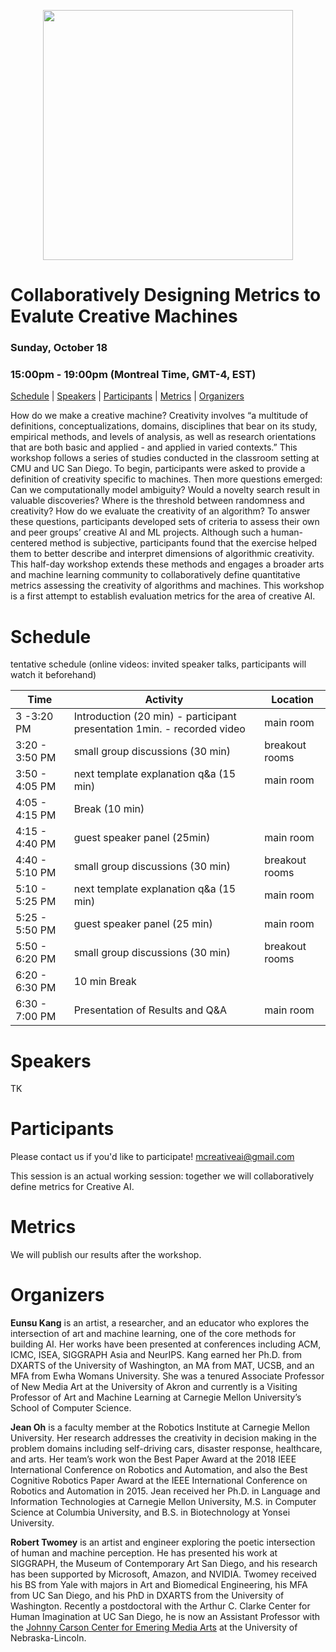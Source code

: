 <p align="center">
<img width="400" height="400" src="https://mcreativeai.github.io/kyungja_400.jpg">
</p>

# Collaboratively Designing Metrics to Evalute Creative Machines

### Sunday, October 18

### 15:00pm - 19:00pm (Montreal Time, GMT-4, EST)

[Schedule](#schedule) | [Speakers](#speakers) | [Participants](#participants) | [Metrics](#metrics) | [Organizers](#organizers)

How do we make a creative machine? Creativity involves “a multitude of definitions, conceptualizations, domains, disciplines that bear on its study, empirical methods, and levels of analysis, as well as research orientations that are both basic and applied - and applied in varied contexts.” This workshop follows a series of studies conducted in the classroom setting at CMU and UC San Diego. To begin, participants were asked to provide a definition of creativity specific to machines. Then more questions emerged: Can we computationally model ambiguity? Would a novelty search result in valuable discoveries? Where is the threshold between randomness and creativity? How do we evaluate the creativity of an algorithm? To answer these questions, participants developed sets of criteria to assess their own and peer groups’ creative AI and ML projects. Although such a human-centered method is subjective, participants found that the exercise helped them to better describe and interpret dimensions of algorithmic creativity. This half-day workshop extends these methods and engages a broader arts and machine learning community to collaboratively define quantitative metrics assessing the creativity of algorithms and machines. This workshop is a first attempt to establish evaluation metrics for the area of creative AI.

# Schedule

tentative schedule 
(online videos: invited speaker talks, participants will watch it beforehand)

| Time | Activity | Location | 
| ---- | ---- | ---- |
| 3 -3:20 PM | Introduction (20 min) - participant presentation 1min. - recorded video | main room | 
| 3:20 - 3:50 PM | small group discussions (30 min) | breakout rooms |
| 3:50 - 4:05 PM | next template explanation q&a (15 min) | main room |
| 4:05 - 4:15 PM | Break (10 min) | |
| 4:15 - 4:40 PM | guest speaker panel (25min) | main room |
| 4:40 - 5:10 PM | small group discussions (30 min) | breakout rooms |
| 5:10 - 5:25 PM | next template explanation q&a (15 min) | main room |
| 5:25 - 5:50 PM | guest speaker panel (25 min) | main room |
| 5:50 - 6:20 PM | small group discussions (30 min) | breakout rooms |
| 6:20 - 6:30 PM | 10 min Break | ||
| 6:30 - 7:00 PM | Presentation of Results and Q&A | main room |


# Speakers

TK

# Participants

Please contact us if you'd like to participate! [mcreativeai@gmail.com](mcreativeai@gmail.com)

This session is an actual working session: together we will collaboratively define metrics for Creative AI. 

# Metrics

We will publish our results after the workshop.

# Organizers

__Eunsu Kang__ is an artist, a researcher, and an educator who explores the intersection of art and machine learning, one of the core methods for building AI. Her works have been presented at conferences including ACM, ICMC, ISEA, SIGGRAPH Asia and NeurIPS. Kang earned her Ph.D. from DXARTS of the University of Washington, an MA from MAT, UCSB, and an MFA from Ewha Womans University. She was a tenured Associate Professor of New Media Art at the University of Akron and currently is a Visiting Professor of Art and Machine Learning at Carnegie Mellon University’s School of Computer Science. 

__Jean Oh__ is a faculty member at the Robotics Institute at Carnegie Mellon University. Her research addresses the creativity in decision making in the problem domains including self-driving cars, disaster response, healthcare, and arts. Her team’s work won the Best Paper Award at the 2018 IEEE International Conference on Robotics and Automation, and also the Best Cognitive Robotics Paper Award at the IEEE International Conference on Robotics and Automation in 2015.  Jean received her Ph.D. in Language and Information Technologies at Carnegie Mellon University, M.S. in Computer Science at Columbia University, and B.S. in Biotechnology at Yonsei University.

__Robert Twomey__ is an artist and engineer exploring the poetic intersection of human and machine perception. He has presented his work at SIGGRAPH, the Museum of Contemporary Art San Diego, and his research has been supported by Microsoft, Amazon, and NVIDIA. Twomey received his BS from Yale with majors in Art and Biomedical Engineering, his MFA from UC San Diego, and his PhD in DXARTS from the University of Washington. Recently a postdoctoral with the Arthur C. Clarke Center for Human Imagination at UC San Diego, he is now an Assistant Professor with the [Johnny Carson Center for Emering Media Arts](carsoncenter.unl.edu) at the University of Nebraska-Lincoln.
